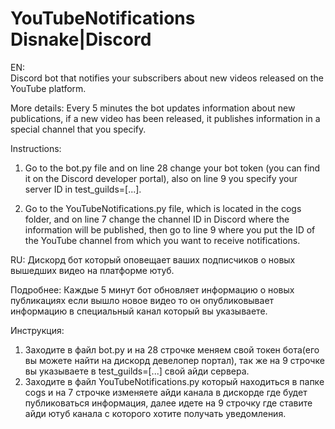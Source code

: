# YouTubeNotifications Disnake|Discord
EN:  
  Discord bot that notifies your subscribers about new videos released on the YouTube platform.

  More details:
  Every 5 minutes the bot updates information about new publications, if a new video has been released, it publishes information in a special channel that you specify.
  
  Instructions:
  
  1. Go to the bot.py file and on line 28 change your bot token (you can find it on the Discord developer portal), also on line 9 you specify your server ID in test_guilds=[...].
  
  2. Go to the YouTubeNotifications.py file, which is located in the cogs folder, and on line 7 change the channel ID in Discord where the information will be published, then go to line 9 where you put the ID of the YouTube channel from which you want to receive       notifications.

RU: 
  Дискорд бот который оповещает ваших подписчиков о новых вышедших видео на платформе ютуб.
  
  Подробнее: 
  Каждые 5 минут бот обновляет информацию о новых публикациях если вышло новое видео то он опубликовывает информацию в специальный канал который вы указываете.
  
  Инструкция: 
  1. Заходите в файл bot.py и на 28 строчке меняем свой токен бота(его вы можете найти на дискорд девелопер портал), так же на 9 строчке вы указываете в test_guilds=[...] свой айди сервера.
  2. Заходите в файл YouTubeNotifications.py который находиться в папке cogs и на 7 строчке изменяете айди канала в дискорде где будет публиковаться информация, далее идете на 9 строчку где ставите айди ютуб канала с которого хотите получать уведомления.
